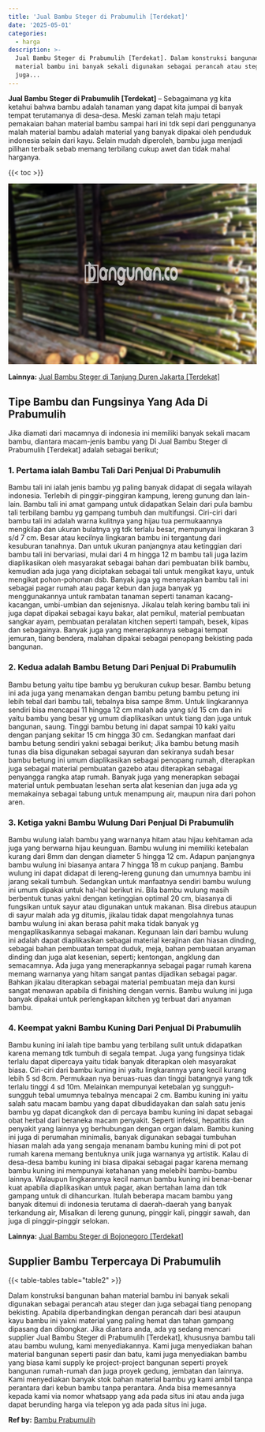 ```yaml
---
title: 'Jual Bambu Steger di Prabumulih [Terdekat]'
date: '2025-05-01'
categories:
  - harga
description: >-
  Jual Bambu Steger di Prabumulih [Terdekat]. Dalam konstruksi bangunan bahan
  material bambu ini banyak sekali digunakan sebagai perancah atau steger dan
  juga...
---
```


**Jual Bambu Steger di Prabumulih \[Terdekat\]** – Sebagaimana yg kita ketahui bahwa bambu adalah tanaman yang dapat kita jumpai di banyak tempat terutamanya di desa-desa. Meski zaman telah maju tetapi pemakaian bahan material bambu sampai hari ini tdk sepi dari penggunanya malah material bambu adalah material yang banyak dipakai oleh penduduk indonesia selain dari kayu. Selain mudah diperoleh, bambu juga menjadi pilihan terbaik sebab memang terbilang cukup awet dan tidak mahal harganya.

{{< toc >}}

![Jual Bambu Steger di Prabumulih [Terdekat]](/images/jual-bambu-tali-02.png)

**Lainnya:** [Jual Bambu Steger di Tanjung Duren Jakarta \[Terdekat\]](https://bambu.bangunan.co/jual-bambu-steger-di-tanjung-duren-jakarta-terdekat/)

## Tipe Bambu dan Fungsinya Yang Ada Di Prabumulih

Jika diamati dari macamnya di indonesia ini memiliki banyak sekali macam bambu, diantara macam-jenis bambu yang Di Jual Bambu Steger di Prabumulih \[Terdekat\] adalah sebagai berikut;

### 1\. Pertama ialah Bambu Tali Dari Penjual Di Prabumulih

Bambu tali ini ialah jenis bambu yg paling banyak didapat di segala wilayah indonesia. Terlebih di pinggir-pinggiran kampung, lereng gunung dan lain-lain. Bambu tali ini amat gampang untuk didapatkan Selain dari pula bambu tali terbilang bambu yg gampang tumbuh dan multifungsi. Ciri-ciri dari bambu tali ini adalah warna kulitnya yang hijau tua permukaannya mengkilap dan ukuran bulatnya yg tdk terlalu besar, mempunyai lingkaran 3 s/d 7 cm. Besar atau kecilnya lingkaran bambu ini tergantung dari kesuburan tanahnya. Dan untuk ukuran panjangnya atau ketinggian dari bambu tali ini bervariasi, mulai dari 4 m hingga 12 m bambu tali juga lazim diaplikasikan oleh masyarakat sebagai bahan dari pembuatan bilik bambu, kemudian ada juga yang diciptakan sebagai tali untuk mengikat kayu, untuk mengikat pohon-pohonan dsb. Banyak juga yg menerapkan bambu tali ini sebagai pagar rumah atau pagar kebun dan juga banyak yg menggunakannya untuk rambatan tanaman seperti tanaman kacang-kacangan, umbi-umbian dan sejenisnya. Jikalau telah kering bambu tali ini juga dapat dipakai sebagai kayu bakar, alat pemikul, material pembuatan sangkar ayam, pembuatan peralatan kitchen seperti tampah, besek, kipas dan sebagainya. Banyak juga yang menerapkannya sebagai tempat jemuran, tiang bendera, malahan dipakai sebagai penopang bekisting pada bangunan.

### 2\. Kedua adalah Bambu Betung Dari Penjual Di Prabumulih

Bambu betung yaitu tipe bambu yg berukuran cukup besar. Bambu betung ini ada juga yang menamakan dengan bambu petung bambu petung ini lebih tebal dari bambu tali, tebalnya bisa sampe 8mm. Untuk lingkarannya sendiri bisa mencapai 11 hingga 12 cm malah ada yang s/d 15 cm dan ini yaitu bambu yang besar yg umum diaplikasikan untuk tiang dan juga untuk bangunan, saung. Tinggi bambu betung ini dapat sampai 10 kaki yaitu dengan panjang sekitar 15 cm hingga 30 cm. Sedangkan manfaat dari bambu betung sendiri yakni sebagai berikut; Jika bambu betung masih tunas dia bisa digunakan sebagai sayuran dan sekiranya sudah besar bambu betung ini umum diaplikasikan sebagai penopang rumah, diterapkan juga sebagai material pembuatan gazebo atau diterapkan sebagai penyangga rangka atap rumah. Banyak juga yang menerapkan sebagai material untuk pembuatan lesehan serta alat kesenian dan juga ada yg memakainya sebagai tabung untuk menampung air, maupun nira dari pohon aren.

### 3\. Ketiga yakni Bambu Wulung Dari Penjual Di Prabumulih

Bambu wulung ialah bambu yang warnanya hitam atau hijau kehitaman ada juga yang berwarna hijau keunguan. Bambu wulung ini memiliki ketebalan kurang dari 8mm dan dengan diameter 5 hingga 12 cm. Adapun panjangnya bambu wulung ini biasanya antara 7 hingga 18 m cukup panjang. Bambu wulung ini dapat didapat di lereng-lereng gunung dan umumnya bambu ini jarang sekali tumbuh. Sedangkan untuk manfaatnya sendiri bambu wulung ini umum dipakai untuk hal-hal berikut ini. Bila bambu wulung masih berbentuk tunas yakni dengan ketinggian optimal 20 cm, biasanya di fungsikan untuk sayur atau digunakan untuk makanan. Bisa direbus ataupun di sayur malah ada yg ditumis, jikalau tidak dapat mengolahnya tunas bambu wulung ini akan berasa pahit maka tidak banyak yg mengaplikasikannya sebagai makanan. Kegunaan lain dari bambu wulung ini adalah dapat diaplikasikan sebagai material kerajinan dan hiasan dinding, sebagai bahan pembuatan tempat duduk, meja, bahan pembuatan anyaman dinding dan juga alat kesenian, seperti; kentongan, angklung dan semacamnya. Ada juga yang menerapkannya sebagai pagar rumah karena memang warnanya yang hitam sangat pantas dijadikan sebagai pagar. Bahkan jikalau diterapkan sebagai material pembuatan meja dan kursi sangat menawan apabila di finishing dengan vernis. Bambu wulung ini juga banyak dipakai untuk perlengkapan kitchen yg terbuat dari anyaman bambu.

### 4\. Keempat yakni Bambu Kuning Dari Penjual Di Prabumulih

Bambu kuning ini ialah tipe bambu yang terbilang sulit untuk didapatkan karena memang tdk tumbuh di segala tempat. Juga yang fungsinya tidak terlalu dapat dipercaya yaitu tidak banyak diterapkan oleh masyarakat biasa. Ciri-ciri dari bambu kuning ini yaitu lingkarannya yang kecil kurang lebih 5 sd 8cm. Permukaan nya beruas-ruas dan tinggi batangnya yang tdk terlalu tinggi 4 sd 10m. Melainkan mempunyai ketebalan yg sungguh-sungguh tebal umumnya tebalnya mencapai 2 cm. Bambu kuning ini yaitu salah satu macam bambu yang dapat dibudidayakan dan salah satu jenis bambu yg dapat dicangkok dan di percaya bambu kuning ini dapat sebagai obat herbal dari beraneka macam penyakit. Seperti infeksi, hepatitis dan penyakit yang lainnya yg berhubungan dengan organ dalam. Bambu kuning ini juga di perumahan minimalis, banyak digunakan sebagai tumbuhan hiasan malah ada yang sengaja menanam bambu kuning mini di pot pot rumah karena memang bentuknya unik juga warnanya yg artistik. Kalau di desa-desa bambu kuning ini biasa dipakai sebagai pagar karena memang bambu kuning ini mempunyai ketahanan yang melebihi bambu-bambu lainnya. Walaupun lingkarannya kecil namun bambu kuning ini benar-benar kuat apabila diaplikasikan untuk pagar, akan bertahan lama dan tdk gampang untuk di dihancurkan. Itulah beberapa macam bambu yang banyak ditemui di indonesia terutama di daerah-daerah yang banyak terkandung air, Misalkan di lereng gunung, pinggir kali, pinggir sawah, dan juga di pinggir-pinggir selokan.

**Lainnya:** [Jual Bambu Steger di Bojonegoro \[Terdekat\]](https://bambu.bangunan.co/jual-bambu-steger-di-bojonegoro-terdekat/)

## Supplier Bambu Terpercaya Di Prabumulih

{{< table-tables table="table2" >}}

Dalam konstruksi bangunan bahan material bambu ini banyak sekali digunakan sebagai perancah atau steger dan juga sebagai tiang penopang bekisting. Apabila diperbandingkan dengan perancah dari besi ataupun kayu bambu ini yakni material yang paling hemat dan tahan gampang dipasang dan dibongkar. Jika diantara anda, ada yg sedang mencari supplier Jual Bambu Steger di Prabumulih \[Terdekat\], khususnya bambu tali atau bambu wulung, kami menyediakannya. Kami juga menyediakan bahan material bangunan seperti pasir dan batu, kami juga menyediakan bambu yang biasa kami supply ke project-project bangunan seperti proyek bangunan rumah-rumah dan juga proyek gedung, jembatan dan lainnya. Kami menyediakan banyak stok bahan material bambu yg kami ambil tanpa perantara dari kebun bambu tanpa perantara. Anda bisa memesannya kepada kami via nomor whatsapp yang ada pada situs ini atau anda juga dapat berunding harga via telepon yg ada pada situs ini juga.

**Ref by:** [Bambu Prabumulih](https://id.wikipedia.org/wiki/Bambu)
